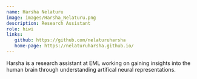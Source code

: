 ```yaml
---
name: Harsha Nelaturu
image: images/Harsha_Nelaturu.png
description: Research Assistant
role: hiwi
links:
   github: https://github.com/nelaturuharsha
   home-page: https://nelaturuharsha.github.io/
---
```


Harsha is a research assistant at EML working on gaining insights into the human brain through understanding artifical neural representations.